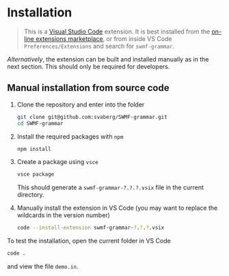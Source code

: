 # Installation

>This is a [Visual Studio Code](https://code.visualstudio.com/download) extension. It is best installed from the [on-line extensions marketplace](https://marketplace.visualstudio.com/items?itemName=svaberg.swmf-grammar), or from inside VS Code `Preferences/Extensions` and search for `swmf-grammar`.

_Alternatively_, the extension can be built and installed manually as in the next section. This should only be required for developers.

## Manual installation from source code

1. Clone the repository and enter into the folder

    ```bash
    git clone git@github.com:svaberg/SWMF-grammar.git
    cd SWMF-grammar
    ```

2. Install the required packages with `npm`

    ```bash
    npm install
    ```

3. Create a package using `vsce`

    ```bash
    vsce package
    ```

    This should generate a `swmf-grammar-?.?.?.vsix` file in the current directory.
4. Manually install the extension in VS Code (you may want to replace the wildcards in the version number)

    ```bash
    code --install-extension swmf-grammar-?.?.?.vsix
    ```

To test the installation, open the current folder in VS Code

```bash
code .
```

and view the file `demo.in`.
